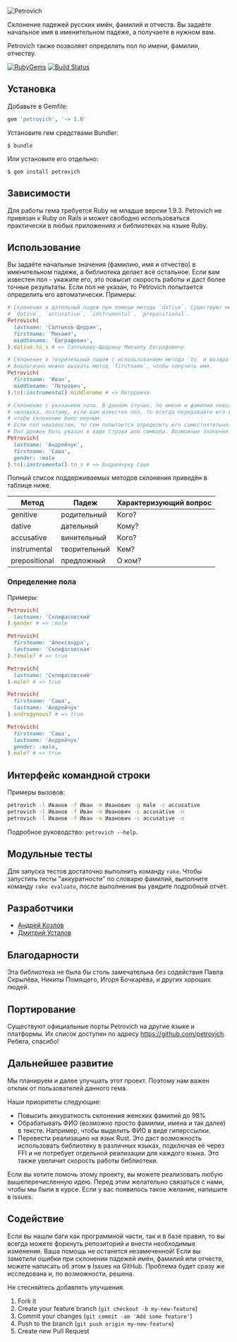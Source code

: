 ![Petrovich](petrovich.png)

Склонение падежей русских имён, фамилий и отчеств. Вы задаёте начальное имя
в именительном падеже, а получаете в нужном вам.

Petrovich также позволяет определять пол по имени, фамилии, отчеству.

[![RubyGems][rubygems_badge]][rubygems_link] [![Build Status][travis_ci_badge]][travis_ci_link]

[rubygems_badge]: https://badge.fury.io/rb/petrovich.svg
[rubygems_link]: https://rubygems.org/gems/petrovich
[travis_ci_badge]: https://travis-ci.org/petrovich/petrovich-ruby.svg
[travis_ci_link]: https://travis-ci.org/petrovich/petrovich-ruby

## Установка

Добавьте в Gemfile:

```ruby
gem 'petrovich', '~> 1.0'
```

Установите гем cредствами Bundler:

    $ bundle

Или установите его отдельно:

    $ gem install petrovich

## Зависимости

Для работы гема требуется Ruby не младше версии 1.9.3. Petrovich не
привязан к Ruby on Rails и может свободно использоваться практически
в любых приложениях и библиотеках на языке Ruby.

## Использование

Вы задаёте начальные значения (фамилию, имя и отчество) в именительном
падеже, а библиотека делает всё остальное. Если вам известен пол - укажите его, это повысит скорость работы и даст более точные результаты. Если пол не указан, то Petrovich попытается определить его автоматически. Примеры:

```ruby
# Склонение в дательный падеж при помощи метода `dative`. Существуют методы `genitive`,
# `dative`, `accusative`, `instrumental`, `prepositional`.
Petrovich(
  lastname: 'Салтыков-Щедрин',
  firstname: 'Михаил',
  middlename: 'Евграфович',
).dative.to_s # => Салтыкову-Щедрину Михаилу Евграфовичу

# Склонение в творительный падеж с использованием метода `to` и возвратом отчества.
# Аналогично можно вызвать метод `firstname`, чтобы получить имя.
Petrovich(
  firstname: 'Иван',
  middlename: 'Петрович',
).to(:instrumental).middlename # => Петровича

# Склонение с указанием пола. В данном случае, по имени и фамилии невозможно определить пол
# человека, поэтому, если вам известен пол, то всегда передавайте его в аргументах,
# чтобы склонение было верным.
# Если пол неизвестен, то гем попытается определить его самостоятельно.
# Пол должен быть указан в виде строки или символа. Возможные значения: male, female.
Petrovich(
  lastname: 'Андрейчук',
  firstname: 'Саша',
  gender: :male
).to(:instrumental).to_s # => Андрейчуку Саше
```

Полный список поддерживаемых методов склонения приведён
в таблице ниже.

| Метод          | Падеж        | Характеризующий вопрос |
|----------------|--------------|------------------------|
| genitive       | родительный  | Кого?                  |
| dative         | дательный    | Кому?                  |
| accusative     | винительный  | Кого?                  |
| instrumental   | творительный | Кем?                   |
| prepositional  | предложный   | О ком?                 |

### Определение пола

Примеры:

```ruby
Petrovich(
  lastname: 'Склифасовский'
).gender # => :male

Petrovich(
  firstname: 'Александра',
  lastname: 'Склифасовская'
).female? # => true

Petrovich(
  lastname: 'Склифасовский'
).male? # => true

Petrovich(
  firstname: 'Саша',
  lastname: 'Андрейчук'
).androgynous? # => true

Petrovich(
  firstname: 'Саша',
  lastname: 'Андрейчук'
  gender: :male,
).male? # => true
```

## Интерфейс командной строки

Примеры вызовов:

```bash
petrovich -l Иванов -f Иван -m Иванович -g male -c accusative
petrovich -l Иванов -f Иван -m Иванович -c accusative -n
petrovich -l Иванов -f Иван -m Иванович -c accusative -o
```

Подробное руководство: `petrovich --help`.

## Модульные тесты

Для запуска тестов достаточно выполнить команду `rake`.
Чтобы запустить тесты "аккуратности" по словарю фамилий, выполните команду `rake evaluate`, после выполнения вы увидите подробный отчёт.

## Разработчики

 * [Андрей Козлов](https://github.com/tanraya)
 * [Дмитрий Усталов](http://ustalov.name)

## Благодарности

Эта библиотека не была бы столь замечательна без содействия Павла Скрылёва,
Никиты Помящего, Игоря Бочкарёва, и других хороших людей.

## Портирование

Существуют официальные порты Petrovich на другие языке и платформы. Их список
доступен по адресу <https://github.com/petrovich>. Ребята, спасибо!

## Дальнейшее развитие

Мы планируем и далее улучшать этот проект. Поэтому нам важен отклик от
пользователей данного гема.

Наши приоритеты следующие:

* Повысить аккуратность склонения женских фамилий до 98%
* Обрабатывать ФИО (возможно просто фамилии, имена и так далее) в тексте. Например, чтобы выделить ФИО в виде гиперссылки.
* Перевести реализацию на язык Rust. Это даст возможность использовать библиотеку в различных языках, подключая её через FFI и не потребует отдельной реализации для каждого языка. Это также увеличит скорость работы библиотеки.

Если вы хотите помочь этому проекту, вы можете реализовать любую
вышеперечисленную идею. Перед этим желательно связаться с нами,
чтобы мы были в курсе. Если у вас появилось такое желание, напишите в issues.

## Содействие

Если вы нашли баги как программной части, так и в базе правил, то вы всегда
можете форкнуть репозиторий и внести необходимые изменения. Ваша помощь не
останется незамеченной! Если вы заметили ошибки при склонении падежей имён,
фамилий или отчеств, можете написать об этом в Issues на GitHub.
Проблема будет сразу же исследована и, по возможности, решена.

Не стесняйтесь добавлять улучшения.

1. Fork it
2. Create your feature branch (`git checkout -b my-new-feature`)
3. Commit your changes (`git commit -am 'Add some feature'`)
4. Push to the branch (`git push origin my-new-feature`)
5. Create new Pull Request
